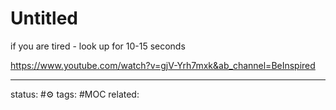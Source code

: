 # Untitled
if you are tired - look up for 10-15 seconds

https://www.youtube.com/watch?v=gjV-Yrh7mxk&ab_channel=BeInspired


---
status: #⚙️ 
tags: #MOC
related: 

